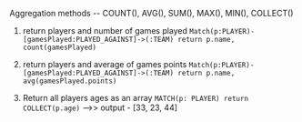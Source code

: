 

Aggregation methods -- COUNT(), AVG(), SUM(), MAX(), MIN(), COLLECT()

1. return players and number of games played
    `Match(p:PLAYER)-[gamesPlayed:PLAYED_AGAINST]->(:TEAM) return p.name, count(gamesPlayed)`

2. return players and average of games points
    `Match(p:PLAYER)-[gamesPlayed:PLAYED_AGAINST]->(:TEAM) return p.name, avg(gamesPlayed.points)`

3. Return all players ages as an array
    ` MATCH(p: PLAYER) return COLLECT(p.age) ` -->> output - [33, 23, 44]